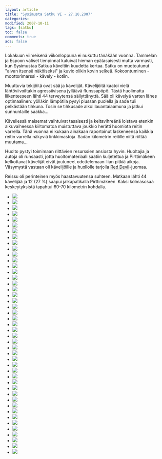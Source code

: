 ```yaml
--- 
layout: article 
title: "Sysimusta Satku VI - 27.10.2007" 
categories: 
modified: 2007-10-11 
tags: [satku]
toc: false 
comments: true 
ads: false 
--- 
```


Lokakuun viimeisenä viikonloppuna ei nukuttu tänäkään vuonna. Tammelan
ja Espoon väliset tienpinnat kuluivat hieman epätasaisesti mutta
varmasti, kun Sysimustaa Satkua käveltiin kuudetta kertaa. Satku on
muotoutunut "aivan itsensä näköiseksi" ja kuvio olikin kovin selkeä.
Kokoontuminen - moottorimarssi - kävely - kotiin.

Muuttuvia tekijöitä ovat sää ja kävelijät. Kävelijöitä kaatoi vielä
lähtöviivoiltakin agressiivisena jylläävä flunssapöpö. Tästä huolimatta
liikenteeseen lähti 44 terveytensä säilyttänyttä. Sää oli kävelyä varten
lähes optimaalinen: yölläkin lämpötila pysyi plussan puolella ja sade
tuli pelkästään tihkuna. Tosin se tihkusade alkoi lauantaiaamuna ja
jatkui sunnuntaille saakka...

Kävellessä maisemat vaihtuivat tasaisesti ja keltavihreänä loistava
etenkin alkuvaiheessa kiiltomatoa muistuttava joukkio herätti huomiota
reitin varrella. Tänä vuonna ei kukaan ainakaan raportoinut laskeneensa
kaikkia reitin varrella näkyviä linkkimastoja. Sadan kilometrin reitille
niitä riittää muutama...

Huolto pystyi toimimaan riittävien resurssien ansiosta hyvin. Huoltajia
ja autoja oli runsaasti, jotta huoltomateriaali saatiin kuljetettua ja
Pirttimäkeen kelkottavat kävelijät eivät joutuneet odottelemaan liian
pitkiä aikoja. Väsymystä vastaan oli kävelijöille ja huollolle tarjolla
[Red Devil](http://www.reddevil.fi/)-juomaa.

Reissu oli perinteinen myös haastavuutensa suhteen. Matkaan lähti 44
kävelijää ja 12 (27 %) saapui jalkapatikalla Pirttimäkeen. Kaksi
kolmasosaa keskeytyksistä tapahtui 60-70 kilometrin kohdalla.

<div class="image-gallery">

-   [![](/Media/Default/ImageGalleries/sysimusta-satku-6/Thumbnails/001.jpg)](/Media/Default/ImageGalleries/sysimusta-satku-6/001.jpg)
-   [![](/Media/Default/ImageGalleries/sysimusta-satku-6/Thumbnails/002.jpg)](/Media/Default/ImageGalleries/sysimusta-satku-6/002.jpg)
-   [![](/Media/Default/ImageGalleries/sysimusta-satku-6/Thumbnails/003.jpg)](/Media/Default/ImageGalleries/sysimusta-satku-6/003.jpg)
-   [![](/Media/Default/ImageGalleries/sysimusta-satku-6/Thumbnails/004.jpg)](/Media/Default/ImageGalleries/sysimusta-satku-6/004.jpg)
-   [![](/Media/Default/ImageGalleries/sysimusta-satku-6/Thumbnails/005.jpg)](/Media/Default/ImageGalleries/sysimusta-satku-6/005.jpg)
-   [![](/Media/Default/ImageGalleries/sysimusta-satku-6/Thumbnails/006.jpg)](/Media/Default/ImageGalleries/sysimusta-satku-6/006.jpg)
-   [![](/Media/Default/ImageGalleries/sysimusta-satku-6/Thumbnails/007.jpg)](/Media/Default/ImageGalleries/sysimusta-satku-6/007.jpg)
-   [![](/Media/Default/ImageGalleries/sysimusta-satku-6/Thumbnails/008.jpg)](/Media/Default/ImageGalleries/sysimusta-satku-6/008.jpg)
-   [![](/Media/Default/ImageGalleries/sysimusta-satku-6/Thumbnails/009.jpg)](/Media/Default/ImageGalleries/sysimusta-satku-6/009.jpg)
-   [![](/Media/Default/ImageGalleries/sysimusta-satku-6/Thumbnails/010.jpg)](/Media/Default/ImageGalleries/sysimusta-satku-6/010.jpg)
-   [![](/Media/Default/ImageGalleries/sysimusta-satku-6/Thumbnails/012.jpg)](/Media/Default/ImageGalleries/sysimusta-satku-6/012.jpg)
-   [![](/Media/Default/ImageGalleries/sysimusta-satku-6/Thumbnails/013.jpg)](/Media/Default/ImageGalleries/sysimusta-satku-6/013.jpg)
-   [![](/Media/Default/ImageGalleries/sysimusta-satku-6/Thumbnails/014.jpg)](/Media/Default/ImageGalleries/sysimusta-satku-6/014.jpg)
-   [![](/Media/Default/ImageGalleries/sysimusta-satku-6/Thumbnails/015.jpg)](/Media/Default/ImageGalleries/sysimusta-satku-6/015.jpg)
-   [![](/Media/Default/ImageGalleries/sysimusta-satku-6/Thumbnails/016.jpg)](/Media/Default/ImageGalleries/sysimusta-satku-6/016.jpg)
-   [![](/Media/Default/ImageGalleries/sysimusta-satku-6/Thumbnails/017.jpg)](/Media/Default/ImageGalleries/sysimusta-satku-6/017.jpg)
-   [![](/Media/Default/ImageGalleries/sysimusta-satku-6/Thumbnails/018.jpg)](/Media/Default/ImageGalleries/sysimusta-satku-6/018.jpg)
-   [![](/Media/Default/ImageGalleries/sysimusta-satku-6/Thumbnails/019.jpg)](/Media/Default/ImageGalleries/sysimusta-satku-6/019.jpg)
-   [![](/Media/Default/ImageGalleries/sysimusta-satku-6/Thumbnails/020.jpg)](/Media/Default/ImageGalleries/sysimusta-satku-6/020.jpg)
-   [![](/Media/Default/ImageGalleries/sysimusta-satku-6/Thumbnails/021.jpg)](/Media/Default/ImageGalleries/sysimusta-satku-6/021.jpg)
-   [![](/Media/Default/ImageGalleries/sysimusta-satku-6/Thumbnails/022.jpg)](/Media/Default/ImageGalleries/sysimusta-satku-6/022.jpg)
-   [![](/Media/Default/ImageGalleries/sysimusta-satku-6/Thumbnails/023.jpg)](/Media/Default/ImageGalleries/sysimusta-satku-6/023.jpg)
-   [![](/Media/Default/ImageGalleries/sysimusta-satku-6/Thumbnails/024.jpg)](/Media/Default/ImageGalleries/sysimusta-satku-6/024.jpg)
-   [![](/Media/Default/ImageGalleries/sysimusta-satku-6/Thumbnails/025.jpg)](/Media/Default/ImageGalleries/sysimusta-satku-6/025.jpg)
-   [![](/Media/Default/ImageGalleries/sysimusta-satku-6/Thumbnails/026.jpg)](/Media/Default/ImageGalleries/sysimusta-satku-6/026.jpg)
-   [![](/Media/Default/ImageGalleries/sysimusta-satku-6/Thumbnails/027.jpg)](/Media/Default/ImageGalleries/sysimusta-satku-6/027.jpg)
-   [![](/Media/Default/ImageGalleries/sysimusta-satku-6/Thumbnails/028.jpg)](/Media/Default/ImageGalleries/sysimusta-satku-6/028.jpg)
-   [![](/Media/Default/ImageGalleries/sysimusta-satku-6/Thumbnails/029.jpg)](/Media/Default/ImageGalleries/sysimusta-satku-6/029.jpg)
-   [![](/Media/Default/ImageGalleries/sysimusta-satku-6/Thumbnails/030.jpg)](/Media/Default/ImageGalleries/sysimusta-satku-6/030.jpg)
-   [![](/Media/Default/ImageGalleries/sysimusta-satku-6/Thumbnails/031.jpg)](/Media/Default/ImageGalleries/sysimusta-satku-6/031.jpg)
-   [![](/Media/Default/ImageGalleries/sysimusta-satku-6/Thumbnails/032.jpg)](/Media/Default/ImageGalleries/sysimusta-satku-6/032.jpg)
-   [![](/Media/Default/ImageGalleries/sysimusta-satku-6/Thumbnails/033.jpg)](/Media/Default/ImageGalleries/sysimusta-satku-6/033.jpg)
-   [![](/Media/Default/ImageGalleries/sysimusta-satku-6/Thumbnails/034.jpg)](/Media/Default/ImageGalleries/sysimusta-satku-6/034.jpg)
-   [![](/Media/Default/ImageGalleries/sysimusta-satku-6/Thumbnails/035.jpg)](/Media/Default/ImageGalleries/sysimusta-satku-6/035.jpg)
-   [![](/Media/Default/ImageGalleries/sysimusta-satku-6/Thumbnails/036.jpg)](/Media/Default/ImageGalleries/sysimusta-satku-6/036.jpg)
-   [![](/Media/Default/ImageGalleries/sysimusta-satku-6/Thumbnails/037.jpg)](/Media/Default/ImageGalleries/sysimusta-satku-6/037.jpg)
-   [![](/Media/Default/ImageGalleries/sysimusta-satku-6/Thumbnails/038.jpg)](/Media/Default/ImageGalleries/sysimusta-satku-6/038.jpg)
-   [![](/Media/Default/ImageGalleries/sysimusta-satku-6/Thumbnails/039.jpg)](/Media/Default/ImageGalleries/sysimusta-satku-6/039.jpg)
-   [![](/Media/Default/ImageGalleries/sysimusta-satku-6/Thumbnails/040.jpg)](/Media/Default/ImageGalleries/sysimusta-satku-6/040.jpg)
-   [![](/Media/Default/ImageGalleries/sysimusta-satku-6/Thumbnails/041.jpg)](/Media/Default/ImageGalleries/sysimusta-satku-6/041.jpg)
-   [![](/Media/Default/ImageGalleries/sysimusta-satku-6/Thumbnails/042.jpg)](/Media/Default/ImageGalleries/sysimusta-satku-6/042.jpg)
-   [![](/Media/Default/ImageGalleries/sysimusta-satku-6/Thumbnails/043.jpg)](/Media/Default/ImageGalleries/sysimusta-satku-6/043.jpg)
-   [![](/Media/Default/ImageGalleries/sysimusta-satku-6/Thumbnails/044.jpg)](/Media/Default/ImageGalleries/sysimusta-satku-6/044.jpg)
-   [![](/Media/Default/ImageGalleries/sysimusta-satku-6/Thumbnails/045.jpg)](/Media/Default/ImageGalleries/sysimusta-satku-6/045.jpg)
-   [![](/Media/Default/ImageGalleries/sysimusta-satku-6/Thumbnails/046.jpg)](/Media/Default/ImageGalleries/sysimusta-satku-6/046.jpg)

</div>
